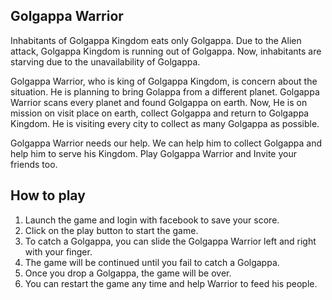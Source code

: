 ## Golgappa Warrior
Inhabitants of Golgappa Kingdom eats only Golgappa. Due to the Alien attack, Golgappa Kingdom is running out of Golgappa. Now, inhabitants 
are starving due to the unavailability of Golgappa. 

Golgappa Warrior, who is king of Golgappa Kingdom, is concern about the situation. He is planning to bring Golappa from a different planet. 
Golgappa Warrior scans every planet and found Golgappa on earth. Now, He is on mission on visit place on earth, collect Golgappa and return to Golgappa Kingdom. He is visiting every city to collect as many Golgappa as possible.

Golgappa Warrior needs our help. We can help him to collect Golgappa and help him to serve his Kingdom. Play Golgappa Warrior and Invite your friends too.

## How to play

1. Launch the game and login with facebook to save your score. 
2. Click on the play button to start the game. 
3. To catch a Golgappa, you can slide the Golgappa Warrior left and right with your finger. 
4. The game will be continued until you fail to catch a Golgappa. 
5. Once you drop a Golgappa, the game will be over.
6. You can restart the game any time and help Warrior to feed his people. 
